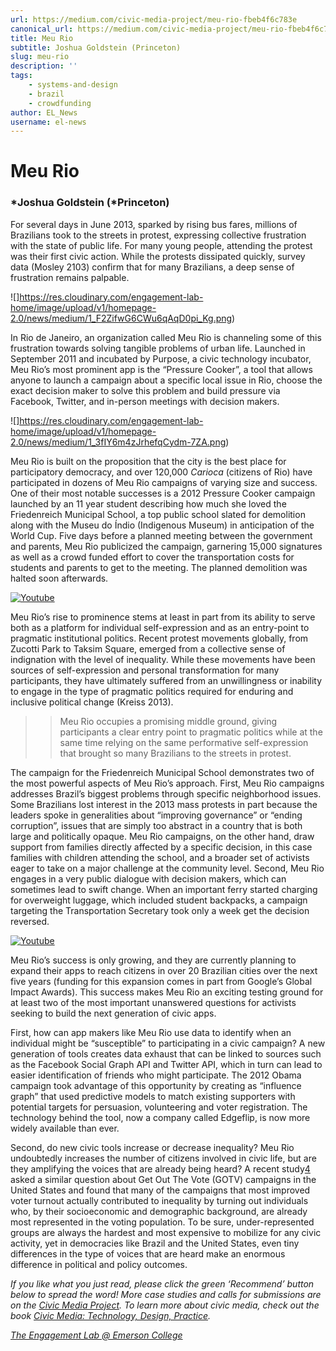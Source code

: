 ```yaml
---
url: https://medium.com/civic-media-project/meu-rio-fbeb4f6c783e
canonical_url: https://medium.com/civic-media-project/meu-rio-fbeb4f6c783e
title: Meu Rio
subtitle: Joshua Goldstein (Princeton)
slug: meu-rio
description: ''
tags:
    - systems-and-design
    - brazil
    - crowdfunding
author: EL_News
username: el-news
---
```


# Meu Rio

### *Joshua Goldstein (*Princeton)

For several days in June 2013, sparked by rising bus fares, millions of Brazilians took to the streets in protest, expressing collective frustration with the state of public life. For many young people, attending the protest was their first civic action. While the protests dissipated quickly, survey data (Mosley 2103) confirm that for many Brazilians, a deep sense of frustration remains palpable.

![]https://res.cloudinary.com/engagement-lab-home/image/upload/v1/homepage-2.0/news/medium/1_F2ZifwG6CWu6qAqD0pi_Kg.png)

In Rio de Janeiro, an organization called Meu Rio is channeling some of this frustration towards solving tangible problems of urban life. Launched in September 2011 and incubated by Purpose, a civic technology incubator, Meu Rio’s most prominent app is the “Pressure Cooker”, a tool that allows anyone to launch a campaign about a specific local issue in Rio, choose the exact decision maker to solve this problem and build pressure via Facebook, Twitter, and in-person meetings with decision makers.

![]https://res.cloudinary.com/engagement-lab-home/image/upload/v1/homepage-2.0/news/medium/1_3fIY6m4zJrhefqCydm-7ZA.png)

Meu Rio is built on the proposition that the city is the best place for participatory democracy, and over 120,000 _Carioca_ (citizens of Rio) have participated in dozens of Meu Rio campaigns of varying size and success. One of their most notable successes is a 2012 Pressure Cooker campaign launched by an 11 year student describing how much she loved the Friedenreich Municipal School, a top public school slated for demolition along with the Museu do Índio (Indigenous Museum) in anticipation of the World Cup. Five days before a planned meeting between the government and parents, Meu Rio publicized the campaign, garnering 15,000 signatures as well as a crowd funded effort to cover the transportation costs for students and parents to get to the meeting. The planned demolition was halted soon afterwards.

[![Youtube](https://img.youtube.com/vi/ntfg_TX4Cfs/hqdefault.jpg)](https://www.youtube.com/watch?v=ntfg_TX4Cfs&feature=youtu.be)

Meu Rio’s rise to prominence stems at least in part from its ability to serve both as a platform for individual self-expression and as an entry-point to pragmatic institutional politics. Recent protest movements globally, from Zucotti Park to Taksim Square, emerged from a collective sense of indignation with the level of inequality. While these movements have been sources of self-expression and personal transformation for many participants, they have ultimately suffered from an unwillingness or inability to engage in the type of pragmatic politics required for enduring and inclusive political change (Kreiss 2013).

> > Meu Rio occupies a promising middle ground, giving participants a clear entry point to pragmatic politics while at the same time relying on the same performative self-expression that brought so many Brazilians to the streets in protest.

The campaign for the Friedenreich Municipal School demonstrates two of the most powerful aspects of Meu Rio’s approach. First, Meu Rio campaigns addresses Brazil’s biggest problems through specific neighborhood issues. Some Brazilians lost interest in the 2013 mass protests in part because the leaders spoke in generalities about “improving governance” or “ending corruption”, issues that are simply too abstract in a country that is both large and politically opaque. Meu Rio campaigns, on the other hand, draw support from families directly affected by a specific decision, in this case families with children attending the school, and a broader set of activists eager to take on a major challenge at the community level. Second, Meu Rio engages in a very public dialogue with decision makers, which can sometimes lead to swift change. When an important ferry started charging for overweight luggage, which included student backpacks, a campaign targeting the Transportation Secretary took only a week get the decision reversed.

[![Youtube](https://img.youtube.com/vi/jH_6H-Hl-kg/hqdefault.jpg)](https://www.youtube.com/watch?v=jH_6H-Hl-kg&feature=youtu.be)

Meu Rio’s success is only growing, and they are currently planning to expand their apps to reach citizens in over 20 Brazilian cities over the next five years (funding for this expansion comes in part from Google’s Global Impact Awards). This success makes Meu Rio an exciting testing ground for at least two of the most important unanswered questions for activists seeking to build the next generation of civic apps.

First, how can app makers like Meu Rio use data to identify when an individual might be “susceptible” to participating in a civic campaign? A new generation of tools creates data exhaust that can be linked to sources such as the Facebook Social Graph API and Twitter API, which in turn can lead to easier identification of friends who might participate. The 2012 Obama campaign took advantage of this opportunity by creating as “influence graph” that used predictive models to match existing supporters with potential targets for persuasion, volunteering and voter registration. The technology behind the tool, now a company called Edgeflip, is now more widely available than ever.

Second, do new civic tools increase or decrease inequality? Meu Rio undoubtedly increases the number of citizens involved in civic life, but are they amplifying the voices that are already being heard? A recent study[4](http://civicmediaproject.org/works/civic-media-project//note-4?origin=note) asked a similar question about Get Out The Vote (GOTV) campaigns in the United States and found that many of the campaigns that most improved voter turnout actually contributed to inequality by turning out individuals who, by their socioeconomic and demographic background, are already most represented in the voting population. To be sure, under-represented groups are always the hardest and most expensive to mobilize for any civic activity, yet in democracies like Brazil and the United States, even tiny differences in the type of voices that are heard make an enormous difference in political and policy outcomes.

_If you like what you just read, please click the green ‘Recommend’ button below to spread the word! More case studies and calls for submissions are on the [Civic Media Project](http://www.civicmediaproject.com). To learn more about civic media, check out the book [Civic Media: Technology, Design, Practice](https://mitpress.mit.edu/books/civic-media)._

[_The Engagement Lab @ Emerson College_](http://elab.emerson.edu)
